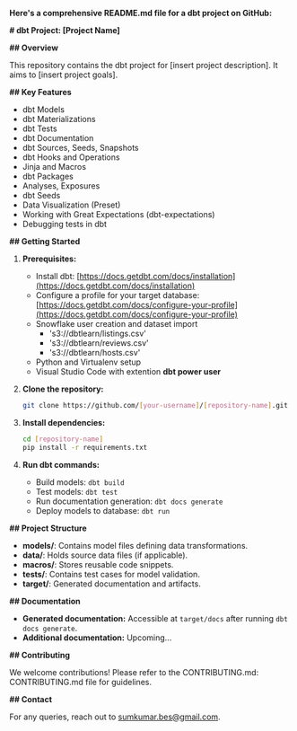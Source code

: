  **Here's a comprehensive README.md file for a dbt project on GitHub:**

**# dbt Project: [Project Name]**

**## Overview**

This repository contains the dbt project for [insert project description]. It aims to [insert project goals].

**## Key Features**

- dbt Models
- dbt Materializations
- dbt Tests
- dbt Documentation
- dbt Sources, Seeds, Snapshots
- dbt Hooks and Operations
- Jinja and Macros
- dbt Packages
- Analyses, Exposures
- dbt Seeds
- Data Visualization (Preset)
- Working with Great Expectations (dbt-expectations)
- Debugging tests in dbt

**## Getting Started**

1. **Prerequisites:**
   - Install dbt: [https://docs.getdbt.com/docs/installation](https://docs.getdbt.com/docs/installation)
   - Configure a profile for your target database: [https://docs.getdbt.com/docs/configure-your-profile](https://docs.getdbt.com/docs/configure-your-profile)
   - Snowflake user creation and dataset import
     - 's3://dbtlearn/listings.csv'
     - 's3://dbtlearn/reviews.csv'
     - 's3://dbtlearn/hosts.csv'
   - Python and Virtualenv setup
   - Visual Studio Code with extention **dbt power user**

2. **Clone the repository:**
   ```bash
   git clone https://github.com/[your-username]/[repository-name].git
   ```

3. **Install dependencies:**
   ```bash
   cd [repository-name]
   pip install -r requirements.txt
   ```

4. **Run dbt commands:**
   - Build models: `dbt build`
   - Test models: `dbt test`
   - Run documentation generation: `dbt docs generate`
   - Deploy models to database: `dbt run`

**## Project Structure**

- **models/**: Contains model files defining data transformations.
- **data/**: Holds source data files (if applicable).
- **macros/**: Stores reusable code snippets.
- **tests/**: Contains test cases for model validation.
- **target/**: Generated documentation and artifacts.

**## Documentation**

- **Generated documentation:** Accessible at `target/docs` after running `dbt docs generate`.
- **Additional documentation:** Upcoming...

**## Contributing**

We welcome contributions! Please refer to the CONTRIBUTING.md: CONTRIBUTING.md file for guidelines.

**## Contact**

For any queries, reach out to sumkumar.bes@gmail.com.
